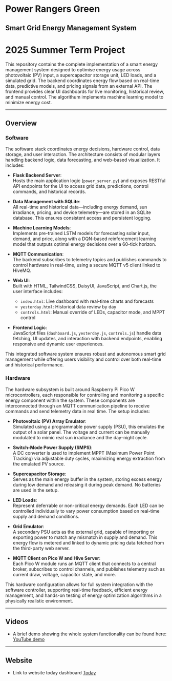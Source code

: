 # Power Rangers Green

## Smart Grid Energy Management System  
**2025 Summer Term Project**
==============================

This repository contains the complete implementation of a smart energy management system designed to optimise energy usage across photovoltaic (PV) input, a supercapacitor storage unit, LED loads, and a simulated grid. The backend coordinates energy flow based on real-time data, predictive models, and pricing signals from an external API. The frontend provides clear UI dashboards for live monitoring, historical review, and manual control. The algorithum implements machine learning model to minimize energy cost.

---

## Overview

### Software

The software stack coordinates energy decisions, hardware control, data storage, and user interaction. The architecture consists of modular layers handling backend logic, data forecasting, and web-based visualization. It includes:

- **Flask Backend Server**:  
  Hosts the main application logic (`power_server.py`) and exposes RESTful API endpoints for the UI to access grid data, predictions, control commands, and historical records.

- **Data Management with SQLite**:  
  All real-time and historical data—including energy demand, sun irradiance, pricing, and device telemetry—are stored in an SQLite database. This ensures consistent access and persistent logging.

- **Machine Learning Models**:  
  Implements pre-trained LSTM models for forecasting solar input, demand, and price, along with a DQN-based reinforcement learning model that outputs optimal energy decisions over a 60-tick horizon.

- **MQTT Communication**:  
  The backend subscribes to telemetry topics and publishes commands to control hardware in real-time, using a secure MQTT v5 client linked to HiveMQ.

- **Web UI**:  
  Built with HTML, TailwindCSS, DaisyUI, JavaScript, and Chart.js, the user interface includes:
  - `index.html`: Live dashboard with real-time charts and forecasts
  - `yesterday.html`: Historical data review by day
  - `controls.html`: Manual override of LEDs, capacitor mode, and MPPT control

- **Frontend Logic**:  
  JavaScript files (`dashboard.js`, `yesterday.js`, `controls.js`) handle data fetching, UI updates, and interaction with backend endpoints, enabling responsive and dynamic user experiences.

This integrated software system ensures robust and autonomous smart grid management while offering users visibility and control over both real-time and historical performance.

### Hardware

The hardware subsystem is built around Raspberry Pi Pico W microcontrollers, each responsible for controlling and monitoring a specific energy component within the system. These components are interconnected through an MQTT communication pipeline to receive commands and send telemetry data in real time. The setup includes:

- **Photovoltaic (PV) Array Emulator**:  
  Simulated using a programmable power supply (PSU), this emulates the output of a solar panel. The voltage and current can be manually modulated to mimic real sun irradiance and the day–night cycle.

- **Switch-Mode Power Supply (SMPS)**:  
  A DC converter is used to implement MPPT (Maximum Power Point Tracking) via adjustable duty cycles, maximizing energy extraction from the emulated PV source.

- **Supercapacitor Storage**:  
  Serves as the main energy buffer in the system, storing excess energy during low demand and releasing it during peak demand. No batteries are used in the setup.

- **LED Loads**:  
  Represent deferrable or non-critical energy demands. Each LED can be controlled individually to vary power consumption based on real-time supply and demand conditions.

- **Grid Emulator**:  
  A secondary PSU acts as the external grid, capable of importing or exporting power to match any mismatch in supply and demand. This energy flow is metered and linked to dynamic pricing data fetched from the third-party web server.

- **MQTT Client on Pico W and Hive Server**:  
  Each Pico W module runs an MQTT client that connects to a central broker, subscribes to control channels, and publishes telemetry such as current draw, voltage, capacitor state, and more.

This hardware configuration allows for full system integration with the software controller, supporting real-time feedback, efficient energy management, and hands-on testing of energy optimization algorithms in a physically realistic environment.

---

## Videos
- A brief demo showing the whole system functionality can be found here: [YouTube demo](https://www.youtube.com/watch?v=EwTr0gmSWCQ)

---

## Website
- Link to website today dashboard [Today](http://18.171.242.140:5000/index.html)